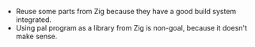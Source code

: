 - Reuse some parts from Zig because they have a good build system integrated.
- Using pal program as a library from Zig is non-goal, because it doesn't make sense.
